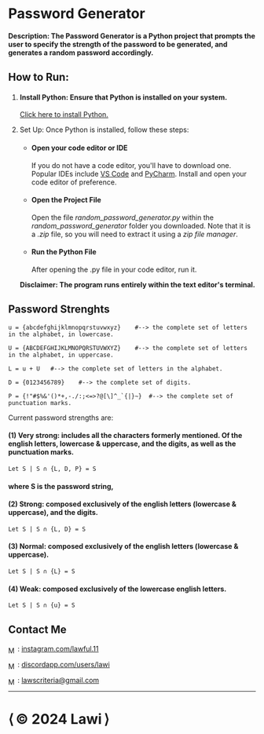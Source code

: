 # Password Generator

#### Description: The Password Generator is a Python project that prompts the user to specify the strength of the password to be generated, and generates a random password accordingly.

### 

## How to Run: 

1) #### Install Python: Ensure that Python is installed on your system. 
    [Click here to install Python.](https://www.python.org/downloads/)

2) Set Up: Once Python is installed, follow these steps:
    - #### Open your code editor or IDE
        If you do not have a code editor, you'll have to download one. Popular IDEs include [VS Code](https://code.visualstudio.com/download) and [PyCharm](https://www.jetbrains.com/pycharm/download/?section=windows). Install and open your code editor of preference.
    - #### Open the Project File
        Open the file *random_password_generator.py* within the *random_password_generator* folder you downloaded. Note that it is a *.zip* file, so you will need to extract it using a *zip file manager*.
    - #### Run the Python File
        After opening the .py file in your code editor, run it.
        
    **Disclaimer: The program runs entirely within the text editor's terminal.**
    <br>

## Password Strenghts

    u = {abcdefghijklmnopqrstuvwxyz}    #--> the complete set of letters in the alphabet, in lowercase.

    U = {ABCDEFGHIJKLMNOPQRSTUVWXYZ}    #--> the complete set of letters in the alphabet, in uppercase.

    L = u + U   #--> the complete set of letters in the alphabet.

    D = {0123456789}    #--> the complete set of digits.

    P = {!"#$%&'()*+,-./:;<=>?@[\]^_`{|}~}  #--> the complete set of punctuation marks.

Current password strengths are:

#### (1) Very strong: includes all the characters formerly mentioned. Of the english letters, lowercase & uppercase, and the digits, as well as the punctuation marks.

    Let S | S ∩ {L, D, P} = S
####  where S is the password string,


#### (2) Strong: composed exclusively of the english letters (lowercase & uppercase), and the digits.

    Let S | S ∩ {L, D} = S

#### (3) Normal: composed exclusively of the english letters (lowercase & uppercase).

    Let S | S ∩ {L} = S

#### (4) Weak: composed exclusively of the lowercase english letters.

    Let S | S ∩ {u} = S

## Contact Me

<img src="https://upload.wikimedia.org/wikipedia/commons/thumb/a/a5/Instagram_icon.png/2048px-Instagram_icon.png" alt="Mail icon" width="15" style="translate: 0% 30%"/> : [instagram.com/lawful.11](https://instagram.com/lawful.11)

<img src="https://cdn-icons-png.flaticon.com/512/3670/3670157.png" alt="Mail icon" width="15" style="translate: 0% 30%"/> : [discordapp.com/users/lawi](https://discordapp.com/users/671326608216555561)

<img src="https://cdn-icons-png.flaticon.com/512/646/646094.png" alt="Mail icon" width="15" style="translate: 0% 30%"/> : [lawscriteria@gmail.com](mailto:lawscriteria@gmail.com?subject=Hello%20there!)


<hr>

<h1><span>&LeftAngleBracket;&thinsp;</span>&copy; 2024 Lawi<span>&thinsp;&RightAngleBracket;</span></h1>
